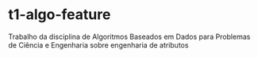 # t1-algo-feature
Trabalho da disciplina de Algoritmos Baseados em Dados para Problemas de Ciência e Engenharia sobre engenharia de atributos

